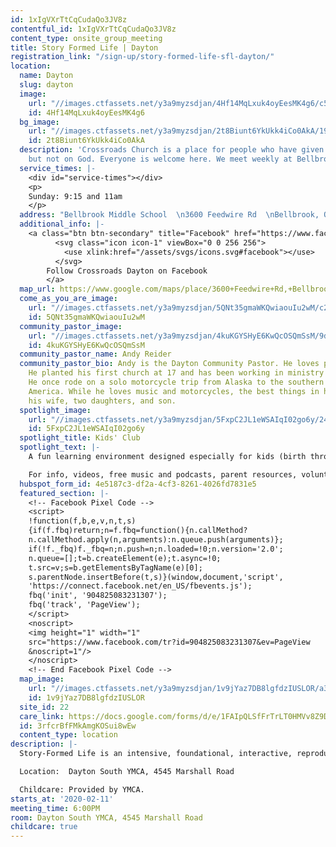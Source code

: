 ```yaml
---
id: 1xIgVXrTtCqCudaQo3JV8z
contentful_id: 1xIgVXrTtCqCudaQo3JV8z
content_type: onsite_group_meeting
title: Story Formed Life | Dayton
registration_link: "/sign-up/story-formed-life-sfl-dayton/"
location:
  name: Dayton
  slug: dayton
  image:
    url: "//images.ctfassets.net/y3a9myzsdjan/4Hf14MqLxuk4oyEesMK4g6/c5bc4f3e01b163c32e4f076ce32433b7/crossroads-church-locations-dayton-new.jpg"
    id: 4Hf14MqLxuk4oyEesMK4g6
  bg_image:
    url: "//images.ctfassets.net/y3a9myzsdjan/2t8Biunt6YkUkk4iCo0AkA/19e98a2544e447d6b82452fb41a5f061/crossroads-church-dayton2-bg.jpg"
    id: 2t8Biunt6YkUkk4iCo0AkA
  description: 'Crossroads Church is a place for people who have given up on church
    but not on God. Everyone is welcome here. We meet weekly at Bellbrook Middle School. '
  service_times: |-
    <div id="service-times"></div>
    <p>
    Sunday: 9:15 and 11am
    </p>
  address: "Bellbrook Middle School  \n3600 Feedwire Rd  \nBellbrook, Ohio 45305  "
  additional_info: |-
    <a class="btn btn-secondary" title="Facebook" href="https://www.facebook.com/Crossroads-Dayton-1203146356490117/">
          <svg class="icon icon-1" viewBox="0 0 256 256">
            <use xlink:href="/assets/svgs/icons.svg#facebook"></use>
          </svg>
        Follow Crossroads Dayton on Facebook
        </a>
  map_url: https://www.google.com/maps/place/3600+Feedwire+Rd,+Bellbrook,+OH+45305/@39.6610788,-84.07405,17z/data=!3m1!4b1!4m5!3m4!1s0x884090772561659b:0x759cb909aa111d27!8m2!3d39.6610788!4d-84.0718613
  come_as_you_are_image:
    url: "//images.ctfassets.net/y3a9myzsdjan/5QNt35gmaWKQwiaouIu2wM/c284b9e2256d6a03aa1efa930235145e/crossroads-church-come-as-you-are2.jpg"
    id: 5QNt35gmaWKQwiaouIu2wM
  community_pastor_image:
    url: "//images.ctfassets.net/y3a9myzsdjan/4kuKGYSHyE6KwQcOSQmSsM/9dfd1bc623f8cc0900aaa6fa5e7fd413/crossroads-dayton-andy-reider2.jpg"
    id: 4kuKGYSHyE6KwQcOSQmSsM
  community_pastor_name: Andy Reider
  community_pastor_bio: Andy is the Dayton Community Pastor. He loves people and adventure.
    He planted his first church at 17 and has been working in ministry ever since.
    He once rode on a solo motorcycle trip from Alaska to the southern tip of South
    America. While he loves music and motorcycles, the best things in his life are
    his wife, two daughters, and son.
  spotlight_image:
    url: "//images.ctfassets.net/y3a9myzsdjan/5FxpC2JL1eWSAIqI02go6y/24ac9f9a75430bba5b73fcc48e45a136/crossroads-church-sites-kc2.jpg"
    id: 5FxpC2JL1eWSAIqI02go6y
  spotlight_title: Kids' Club
  spotlight_text: |-
    A fun learning environment designed especially for kids (birth through fifth grade). It’s free, totally secure, and don't worry-we'll let you know if your child needs you at any point during the service.

    For info, videos, free music and podcasts, parent resources, volunteer info, FAQ and contacts/directions, [check out Kids' Club](http://crossroadskidsclub.net/)
  hubspot_form_id: 4e5187c3-df2a-4cf3-8261-4026fd7831e5
  featured_section: |-
    <!-- Facebook Pixel Code -->
    <script>
    !function(f,b,e,v,n,t,s)
    {if(f.fbq)return;n=f.fbq=function(){n.callMethod?
    n.callMethod.apply(n,arguments):n.queue.push(arguments)};
    if(!f._fbq)f._fbq=n;n.push=n;n.loaded=!0;n.version='2.0';
    n.queue=[];t=b.createElement(e);t.async=!0;
    t.src=v;s=b.getElementsByTagName(e)[0];
    s.parentNode.insertBefore(t,s)}(window,document,'script',
    'https://connect.facebook.net/en_US/fbevents.js');
    fbq('init', '904825083231307');
    fbq('track', 'PageView');
    </script>
    <noscript>
    <img height="1" width="1"
    src="https://www.facebook.com/tr?id=904825083231307&ev=PageView
    &noscript=1"/>
    </noscript>
    <!-- End Facebook Pixel Code -->
  map_image:
    url: "//images.ctfassets.net/y3a9myzsdjan/1v9jYaz7DB8lgfdzIUSLOR/a3fdd853b984385adf257922ee493108/Screen_Shot_2019-11-15_at_2.36.28_PM.png"
    id: 1v9jYaz7DB8lgfdzIUSLOR
  site_id: 22
  care_link: https://docs.google.com/forms/d/e/1FAIpQLSfFrTrLT0HMVv8Z9DYdF9mYWJY1RVPboABnkv3zfeO5sIoH8Q/viewform
  id: 3rfcrBfFMkAmgKOSui8wEw
  content_type: location
description: |-
  Story-Formed Life is an intensive, foundational, interactive, reproducible 11-week discipleship training process. It is designed to expose and increase the level of faith participants have in God’s Story as revealed in the Bible, from Creation to Re-Creation. This is achieved by comparing what people know with what they believe. It is best done in a relational context with smaller groups of people, facilitated by a disciple maker who moves the group to challenge and encourage one another.

  Location:  Dayton South YMCA, 4545 Marshall Road

  Childcare: Provided by YMCA.
starts_at: '2020-02-11'
meeting_time: 6:00PM
room: Dayton South YMCA, 4545 Marshall Road
childcare: true
---
```


